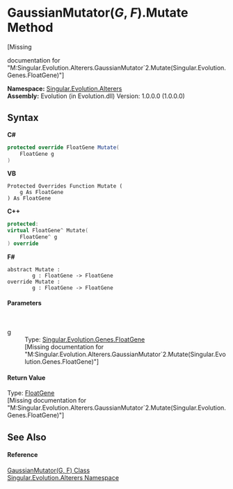 # GaussianMutator(*G*, *F*).Mutate Method 
 

\[Missing <summary> documentation for "M:Singular.Evolution.Alterers.GaussianMutator`2.Mutate(Singular.Evolution.Genes.FloatGene)"\]

**Namespace:**&nbsp;<a href="d83a42df-2b66-dfad-1be9-58a7420b0c0f">Singular.Evolution.Alterers</a><br />**Assembly:**&nbsp;Evolution (in Evolution.dll) Version: 1.0.0.0 (1.0.0.0)

## Syntax

**C#**<br />
``` C#
protected override FloatGene Mutate(
	FloatGene g
)
```

**VB**<br />
``` VB
Protected Overrides Function Mutate ( 
	g As FloatGene
) As FloatGene
```

**C++**<br />
``` C++
protected:
virtual FloatGene^ Mutate(
	FloatGene^ g
) override
```

**F#**<br />
``` F#
abstract Mutate : 
        g : FloatGene -> FloatGene 
override Mutate : 
        g : FloatGene -> FloatGene 
```


#### Parameters
&nbsp;<dl><dt>g</dt><dd>Type: <a href="0669b42b-c8df-2480-a278-6e83e27b51b7">Singular.Evolution.Genes.FloatGene</a><br />\[Missing <param name="g"/> documentation for "M:Singular.Evolution.Alterers.GaussianMutator`2.Mutate(Singular.Evolution.Genes.FloatGene)"\]</dd></dl>

#### Return Value
Type: <a href="0669b42b-c8df-2480-a278-6e83e27b51b7">FloatGene</a><br />\[Missing <returns> documentation for "M:Singular.Evolution.Alterers.GaussianMutator`2.Mutate(Singular.Evolution.Genes.FloatGene)"\]

## See Also


#### Reference
<a href="5ec07f9f-63b8-d893-00a1-18dcfa1d7783">GaussianMutator(G, F) Class</a><br /><a href="d83a42df-2b66-dfad-1be9-58a7420b0c0f">Singular.Evolution.Alterers Namespace</a><br />